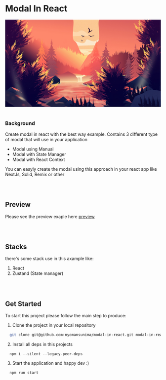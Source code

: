 # Modal In React

<img src="public/images/nature-background.jpg">

<br/>
<br/>

### Background

Create modal in react with the best way example. Contains 3 different type of modal that will use in your application

- Modal using Manual
- Modal with State Manager
- Modal with React Context

You can easyly create the modal using this approach in your react app like NextJs, Solid, Remix or other

<br/>
<br/>

## Preview

Please see the preview exaple here [preview](https://modal-in-react.vercel.app/)

<br/>
<br/>

## Stacks

there's some stack use in this axample
like:

1.  React
2.  Zustand (State manager)

<br/>
<br/>

## Get Started

To start this project please follow the main step to produce:

1. Clone the project in your local repository

```bash
  git clone git@github.com:nyomansunima/modal-in-react.git modal-in-react
```

2. Install all deps in this projects

```node
  npm i --silent --legacy-peer-deps
```

3. Start the application and happy dev :)

```node
  npm run start
```
